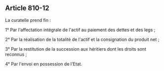 Article 810-12
----
La curatelle prend fin :

1° Par l'affectation intégrale de l'actif au paiement des dettes et des legs ;

2° Par la réalisation de la totalité de l'actif et la consignation du produit
net ;

3° Par la restitution de la succession aux héritiers dont les droits sont
reconnus ;

4° Par l'envoi en possession de l'Etat.

